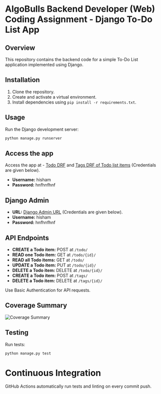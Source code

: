 # AlgoBulls Backend Developer (Web) Coding Assignment - Django To-Do List App

## Overview

This repository contains the backend code for a simple To-Do List application implemented using Django.


## Installation

1. Clone the repository.
2. Create and activate a virtual environment.
3. Install dependencies using `pip install -r requirements.txt`.

## Usage

Run the Django development server:

```bash
python manage.py runserver
```
## Access the app
Access the app at - [Todo DRF](https://todo-app-jade-sigma.vercel.app/api/todos/) and [Tags DRF of Todo list items](https://todo-app-jade-sigma.vercel.app/api/tags/) (Credentials are given below).

- **Username:** hisham 
- **Password:** hnfhnfhnf


## Django Admin
- **URL:** [Django Admin URL](https://todo-app-jade-sigma.vercel.app/admin) (Credentials are given below).
- **Username:** hisham 
- **Password:** hnfhnfhnf

## API Endpoints
- **CREATE a Todo item:** POST at `/todo/`
- **READ one Todo item:** GET at `/todo/{id}/`
- **READ all Todo items:** GET at `/todo/`
- **UPDATE a Todo item:** PUT at `/todo/{id}/`
- **DELETE a Todo item:** DELETE at `/todo/{id}/`
- **CREATE a Todo item:** POST at `/tags/`
- **DELETE a Todo item:** DELETE at `/tags/{id}/`

  
Use Basic Authentication for API requests.

## Coverage Summary

![Coverage Summary](https://github.com/MuhdHishamP/Algo-Todo-3/assets/99111049/bd4b980f-8584-4c75-aba6-df9eb171cb2c)




## Testing
Run tests:

```bash
python manage.py test
```

# Continuous Integration

GitHub Actions automatically run tests and linting on every commit push.






